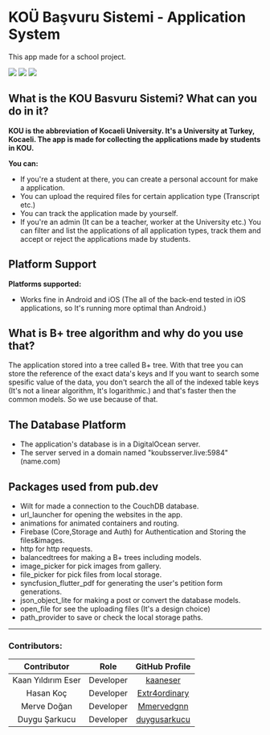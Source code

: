 # KOÜ Başvuru Sistemi - Application System

This app made for a school project.

<div class="row">
  <img src="mockup0.png" width:"200"/>
  <img src="mockup1.png" width:"200"/>
  <img src="mockup2.png" width:"200"/>
</div>

## What is the KOU Basvuru Sistemi? What can you do in it?

**KOU is the abbreviation of Kocaeli University. It's a University at Turkey, Kocaeli. The app is made for collecting the applications made by students in KOU.**

**You can:**
 - If you're a student at there, you can create a personal account for make a application.
 - You can upload the required files for certain application type (Transcript etc.)
 - You can track the application made by yourself.
 - If you're an admin (It can be a teacher, worker at the University etc.) You can filter and list the applications of all application types, track them and accept or reject the applications made by students.

## Platform Support

**Platforms supported:**
 - Works fine in Android and iOS (The all of the back-end tested in iOS applications, so It's running more optimal than Android.)

## What is B+ tree algorithm and why do you use that?

  The application stored into a tree called B+ tree. With that tree you can store the reference of the exact data's keys and If you want to search some spesific value of the data, you don't search the all of the indexed table keys (It's not a linear algorithm, It's logarithmic.) and that's faster then the common models. So we use because of that.
 
## The Database Platform

  - The application's database is in a DigitalOcean server.
  - The server served in a domain named "koubsserver.live:5984" (name.com)

## Packages used from pub.dev

 - Wilt for made a connection to the CouchDB database.
 - url_launcher for opening the websites in the app.
 - animations for animated containers and routing.
 - Firebase (Core,Storage and Auth) for Authentication and Storing the files&images.
 - http for http requests.
 - balancedtrees for making a B+ trees including models.
 - image_picker for pick images from gallery.
 - file_picker for pick files from local storage.
 - syncfusion_flutter_pdf for generating the user's petition form generations.
 - json_object_lite for making a post or convert the database models.
 - open_file for see the uploading files (It's a design choice)
 - path_provider to save or check the local storage paths.

---

### Contributors:

Contributor  | Role | GitHub Profile |
:-------------: | :-------------: | :-------------: |
Kaan Yıldırım Eser  | Developer | [kaaneser](https://www.github.com/kaaneser) |
Hasan Koç  |  Developer | [Extr4ordinary](https://www.github.com/Extr4ordinary) |
| Merve Doğan | Developer | [Mmervedgnn](https://www.github.com/Mmervedgnn) |
| Duygu Şarkucu | Developer | [duygusarkucu](https://www.github.com/duygusarkucu) |
